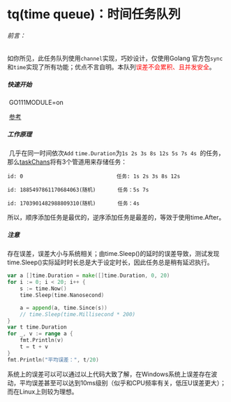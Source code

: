 # tq(time queue)：时间任务队列



###### 前言：

​			如你所见，此任务队列使用`channel`实现，巧妙设计，仅使用Golang 官方包`sync`和`time`实现了所有功能；优点不言自明。本队列<font style="color:red">误差不会累积、且并发安全</font>。

##### 快速开始

​		GO111MODULE=on

​		[参考](https://github.com/lysShub/tq/blob/master/test/test.go)

##### 工作原理

​		几乎在同一时间依次`Add` `time.Duration`为`1s 2s 3s 8s 12s 5s 7s 4s `的任务，那么[taskChans]()将有3个管道用来存储任务：

```shell
id: 0                              任务: 1s 2s 3s 8s 12s
```

```shell
id: 1885497861170684063(随机)       任务：5s 7s
```

```shell
id: 1703901482988809310(随机)       任务：4s
```

​		所以，顺序添加任务是最优的，逆序添加任务是最差的，等效于使用time.After。

##### 注意

​		存在误差，误差大小与系统相关；由time.Sleep()的延时的误差导致，测试发现time.Sleep()实际延时时长总是大于设定时长，因此任务总是稍有延迟执行。

```go
var a []time.Duration = make([]time.Duration, 0, 20)
for i := 0; i < 20; i++ {
	s := time.Now()
	time.Sleep(time.Nanosecond)

	a = append(a, time.Since(s))
    // time.Sleep(time.Millisecond * 200)
}
var t time.Duration
for _, v := range a {
	fmt.Println(v)
	t = t + v
}
fmt.Println("平均误差：", t/20)
```

​	系统上的误差可以可以通过以上代码大致了解，在Windows系统上误差存在波动，平均误差甚至可以达到10ms级别（似乎和CPU频率有关，低压U误差更大）；而在Linux上则较为理想。

